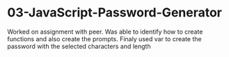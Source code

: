 # 03-JavaScript-Password-Generator
Worked on assignment with peer. Was able to identify how to create functions and also create the prompts. Finaly used var to create the password with the selected characters and length 

